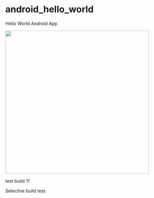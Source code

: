 android_hello_world
===================    
Hello World Android App
  
<img src="http://i.imgur.com/dio0DXF.png" width="450" />

test build 11 

Selective build test. 
  

